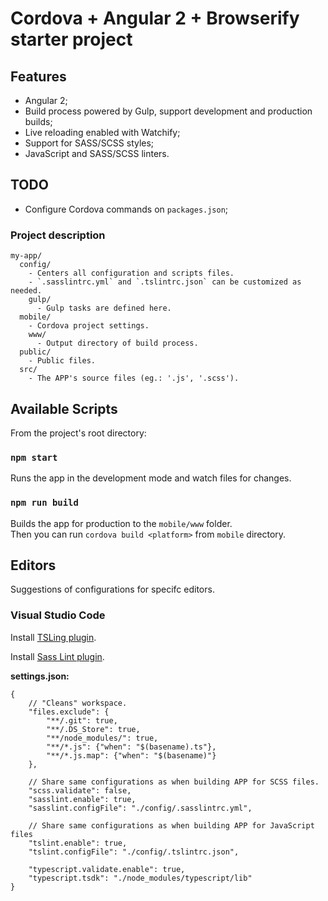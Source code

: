 # Cordova + Angular 2 + Browserify starter project

## Features

- Angular 2;
- Build process powered by Gulp, support development and production builds;
- Live reloading enabled with Watchify;
- Support for SASS/SCSS styles;
- JavaScript and SASS/SCSS linters.

## TODO
- Configure Cordova commands on `packages.json`;

### Project description

```
my-app/
  config/
    - Centers all configuration and scripts files.
    - `.sasslintrc.yml` and `.tslintrc.json` can be customized as needed.
    gulp/
      - Gulp tasks are defined here.
  mobile/
    - Cordova project settings.
    www/
      - Output directory of build process.
  public/
    - Public files.
  src/
    - The APP's source files (eg.: '.js', '.scss').
```

## Available Scripts

From the project's root directory:

### `npm start`

Runs the app in the development mode and watch files for changes.

### `npm run build`

Builds the app for production to the `mobile/www` folder.<br>
Then you can run `cordova build <platform>` from `mobile` directory.

## Editors

Suggestions of configurations for specifc editors.

### Visual Studio Code

Install [TSLing plugin](https://marketplace.visualstudio.com/items?itemName=eg2.tslint).

Install [Sass Lint plugin](https://marketplace.visualstudio.com/items?itemName=glen-84.sass-lint).

**settings.json:**
```
{
	// "Cleans" workspace.
    "files.exclude": {
        "**/.git": true,
        "**/.DS_Store": true,
        "**/node_modules/": true,
        "**/*.js": {"when": "$(basename).ts"},
        "**/*.js.map": {"when": "$(basename)"}
    },
    
    // Share same configurations as when building APP for SCSS files.
    "scss.validate": false,
    "sasslint.enable": true,
    "sasslint.configFile": "./config/.sasslintrc.yml",

    // Share same configurations as when building APP for JavaScript files
    "tslint.enable": true,
    "tslint.configFile": "./config/.tslintrc.json",

    "typescript.validate.enable": true,
    "typescript.tsdk": "./node_modules/typescript/lib"
}
```
